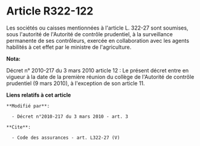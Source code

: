 # Article R322-122

Les sociétés ou caisses mentionnées à l'article L. 322-27 sont soumises, sous l'autorité de l'Autorité de contrôle
prudentiel, à la surveillance permanente de ses contrôleurs, exercée en collaboration avec les agents habilités à cet effet
par le ministre de l'agriculture.

**Nota:**

Décret n° 2010-217 du 3 mars 2010 article 12 : Le présent décret entre en vigueur à la date de la première réunion du collège
de l'Autorité de contrôle prudentiel (9 mars 2010), à l'exception de son article 11.

**Liens relatifs à cet article**

	**Modifié par**:

	  - Décret n°2010-217 du 3 mars 2010 - art. 3

	**Cite**:

	  - Code des assurances - art. L322-27 (V)
